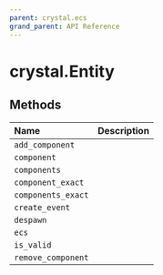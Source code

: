 ```yaml
---
parent: crystal.ecs
grand_parent: API Reference
---
```


# crystal.Entity

## Methods

| Name               | Description |
| :----------------- | :---------- |
| `add_component`    |             |
| `component`        |             |
| `components`       |             |
| `component_exact`  |             |
| `components_exact` |             |
| `create_event`     |             |
| `despawn`          |             |
| `ecs`              |             |
| `is_valid`         |             |
| `remove_component` |             |
